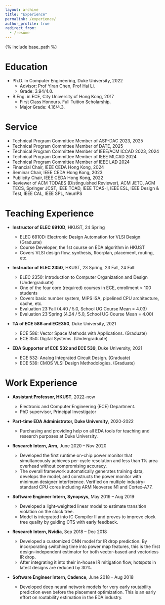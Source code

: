 ```yaml
---
layout: archive
title: "Experience"
permalink: /experience/
author_profile: true
redirect_from:
  - /resume
---
```


{% include base_path %}

Education
======
* Ph.D. in Computer Engineering, Duke University, 2022 
    * Advisor: Prof Yiran Chen, Prof Hai Li. 
    * Grade: 3.94/4.0. 
* B.Eng. in ECE, City University of Hong Kong, 2017
    * First Class Honours. Full Tuition Scholarship.  
    * Major Grade: 4.16/4.3. 

Service
======
* Technical Program Committee Member of ASP-DAC 2023, 2025  
* Technical Program Committee Member of DATE, 2025  
* Technical Program Committee Member of IEEE/ACM ICCAD 2023, 2024 
* Technical Program Committee Member of IEEE MLCAD 2024
* Technical Program Committee Member of IEEE LAD 2024
* Financial Chair, IEEE CEDA Hong Kong, 2024  
* Seminar Chair, IEEE CEDA Hong Kong, 2023
* Publicity Chair, IEEE CEDA Hong Kong, 2022
* Reviewer of ACM TODAES (Distinguished Reviewer), ACM JETC, ACM TECS, Springer JCST, IEEE TCAD, IEEE TCAS-I, IEEE ESL, IEEE Design & Test, IEEE CAL, IEEE SPL, NeurIPS 

Teaching Experience
======
* **Instructor of ELEC 6910D**, HKUST, 24 Spring 
    * ELEC 6910D: Electronic Design Automation for VLSI Design (Graduate)
    * Course Developer, the 1st course on EDA algorithm in HKUST   
    * Covers VLSI design flow, synthesis, floorplan, placement, routing, etc.  

* **Instructor of ELEC 2350**, HKUST, 23 Spring, 23 Fall, 24 Fall   
    * ELEC 2350: Introduction to Computer Organization and Design (Undergraduate)
    * One of the four core (required) courses in ECE, enrollment > 100 students   
    * Covers basic number system, MIPS ISA, pipelined CPU architecture, cache, etc.   
    * Evaluation 23'Fall (4.40 / 5.0, School UG Course Mean = 4.03)
    * Evaluation 23'Spring (4.24 / 5.0, School UG Course Mean = 4.00) 

* **TA of ECE 586 and ECE350**, Duke University, 2021 
    * ECE 586: Vector Space Methods with Applications. (Graduate) 
    * ECE 350: Digital Systems. (Undergraduate)

* **EDA Supporter of ECE 532 and ECE 539**, Duke University, 2021
    * ECE 532: Analog Integrated Circuit Design. (Graduate) 
    * ECE 539: CMOS VLSI Design Methodologies. (Graduate) 

Work Experience
======
* **Assistant Professor, HKUST**, 2022-now
  * Electronic and Computer Engineering (ECE) Department.    
  * PhD supervisor, Principal Investigator   

* **Part-time EDA Administrator, Duke University**, 2020-2022
  * Purchasing and providing help on all EDA tools for teaching and research purposes at Duke University.

* **Research Intern, Arm**, June 2020 – Nov 2020
  * Developed the first runtime on-chip power monitor that simultaneously achieves per-cycle resolution and less than 1% area overhead without compromising accuracy.
  * The overall framework automatically generates training data, develops the model, and constructs the power monitor with minimum designer interference. Verified on multiple industry-standard CPU cores including ARM Neoverse N1 and Cortex-A77. 

* **Software Engineer Intern, Synopsys**, May 2019 – Aug 2019
  * Developed a light-weighted linear model to estimate transition violation on the clock tree.
  * Model is integrated into IC Compiler II and proves to improve clock tree quality by guiding CTS with early feedback.
  
* **Research Intern, Nvidia**, Sep 2018 – Dec 2018
  * Developed a customized CNN model for IR drop prediction. By incorporating switching time into power
map features, this is the first design-independent estimator for both vector-based and vectorless IR drop.
  * After integrating it into their in-house IR mitigation flow, hotspots in latest designs are reduced by 30%.

* **Software Engineer Intern, Cadence**, June 2018 – Aug 2018
  * Developed deep neural network models for very early routability prediction even before the placement
optimization. This is an early effort on routability estimation in the EDA industry.

